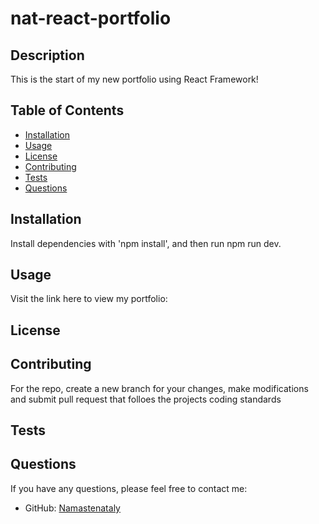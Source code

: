 # nat-react-portfolio

## Description
This is the start of my new portfolio using React Framework!

## Table of Contents
- [Installation](#installation)
- [Usage](#usage)
- [License](#license)
- [Contributing](#contributing)
- [Tests](#tests)
- [Questions](#questions)

## Installation
Install dependencies with 'npm install', and then run npm run dev.

## Usage

Visit the link here to view my portfolio: 

## License

## Contributing
For the repo, create a new branch for your changes, make modifications and submit pull request that folloes the projects coding standards

## Tests

## Questions
If you have any questions, please feel free to contact me:
- GitHub: [Namastenataly](https://github.com/namastenataly)